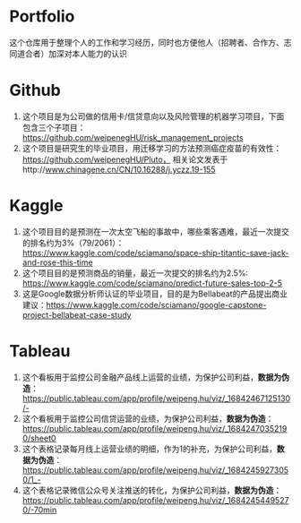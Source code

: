 # Portfolio
这个仓库用于整理个人的工作和学习经历，同时也方便他人（招聘者、合作方、志同道合者）加深对本人能力的认识

# Github
1. 这个项目是为公司做的信用卡/信贷意向以及风险管理的机器学习项目，下面包含三个子项目：https://github.com/weipenegHU/risk_management_projects
2. 这个项目是研究生的毕业项目，用迁移学习的方法预测癌症疫苗的有效性：https://github.com/weipenegHU/Pluto， 相关论文发表于http://www.chinagene.cn/CN/10.16288/j.yczz.19-155

# Kaggle
1. 这个项目目的是预测在一次太空飞船的事故中，哪些乘客遇难，最近一次提交的排名约为3%（79/2061）：https://www.kaggle.com/code/sciamano/space-ship-titantic-save-jack-and-rose-this-time
2. 这个项目目的是预测商品的销量，最近一次提交的排名约为2.5%: https://www.kaggle.com/code/sciamano/predict-future-sales-top-2-5
3. 这是Google数据分析师认证的毕业项目，目的是为Bellabeat的产品提出商业建议：https://www.kaggle.com/code/sciamano/google-capstone-project-bellabeat-case-study

# Tableau
1. 这个看板用于监控公司金融产品线上运营的业绩，为保护公司利益，__数据为伪造__：https://public.tableau.com/app/profile/weipeng.hu/viz/_16842467125130/-
2. 这个看板用于监控公司信贷运营的业绩，为保护公司利益，__数据为伪造__：https://public.tableau.com/app/profile/weipeng.hu/viz/_16842470352190/sheet0
3. 这个表格记录每月线上运营业绩的明细，作为1的补充，为保护公司利益，__数据为伪造__：https://public.tableau.com/app/profile/weipeng.hu/viz/_16842459273050/1_-
4. 这个表格记录微信公众号关注推送的转化，为保护公司利益，__数据为伪造__：https://public.tableau.com/app/profile/weipeng.hu/viz/_16842454495270/-70min
